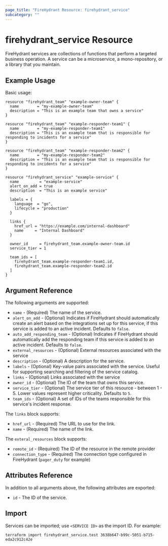 ```yaml
---
page_title: "FireHydrant Resource: firehydrant_service"
subcategory: ""
---
```


# firehydrant_service Resource

FireHydrant services are collections of functions that perform a targeted business operation.
A service can be a microservice, a mono-repository, or a library that you maintain.

## Example Usage

Basic usage:
```hcl
resource "firehydrant_team" "example-owner-team" {
  name        = "my-example-owner-team"
  description = "This is an example team that owns a service"
}

resource "firehydrant_team" "example-responder-team1" {
  name        = "my-example-responder-team1"
  description = "This is an example team that is responsible for responding to incidents for a service"
}

resource "firehydrant_team" "example-responder-team2" {
  name        = "my-example-responder-team2"
  description = "This is an example team that is responsible for responding to incidents for a service"
}

resource "firehydrant_service" "example-service" {
  name         = "example-service"
  alert_on_add = true
  description  = "This is an example service"

  labels = {
    language  = "go",
    lifecycle = "production"
  }

  links {
    href_url = "https://example.com/internal-dashboard"
    name     = "Internal Dashboard"
  }

  owner_id     = firehydrant_team.example-owner-team.id
  service_tier = 1

  team_ids = [
    firehydrant_team.example-responder-team1.id,
    firehydrant_team.example-responder-team2.id
  ]
}
```

## Argument Reference

The following arguments are supported:

* `name` - (Required) The name of the service.
* `alert_on_add` - (Optional) Indicates if FireHydrant should automatically create
  an alert based on the integrations set up for this service, if this service is added to an
  active incident. Defaults to `false`.
* `auto_add_responding_team` - (Optional) Indicates if FireHydrant should automatically add
  the responding team if this service is added to an active incident. Defaults to `false`.
* `external_resources` - (Optional) External resources associated with the service
* `description` - (Optional) A description for the service.
* `labels` - (Optional) Key-value pairs associated with the service. Useful for
  supporting searching and filtering of the service catalog.
* `links` - (Optional) Links associated with the service
* `owner_id` - (Optional) The ID of the team that owns this service.
* `service_tier` - (Optional) The service tier of this resource - between 1 - 5.
  Lower values represent higher criticality. Defaults to `5`.
* `team_ids` - (Optional) A set of IDs of the teams responsible for this service's incident
  response.

The `links` block supports:

* `href_url` - (Required) The URL to use for the link.
* `name` - (Required) The name of the link.

The `exteral_resources` block supports:

* `remote_id` - (Required) The ID of the resource in the remote provider
* `connection_type` - (Required) The connection type configured in FireHydrant (`pager_duty` for example)

## Attributes Reference

In addition to all arguments above, the following attributes are exported:

* `id` - The ID of the service.

## Import

Services can be imported; use `<SERVICE ID>` as the import ID. For example:

```shell
terraform import firehydrant_service.test 3638b647-b99c-5051-b715-eda2c912c42e
```
